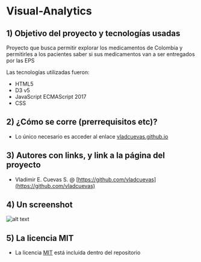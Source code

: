 # Visual-Analytics

## 1) Objetivo del proyecto y tecnologías usadas

Proyecto que busca permitir explorar los medicamentos de Colombia y permitirles a los pacientes saber si sus medicamentos van a ser entregados por las EPS

Las tecnologías utilizadas fueron:

* HTML5
* D3 v5
* JavaScript ECMAScript 2017
* CSS

## 2) ¿Cómo se corre (prerrequisitos etc)?

* Lo único necesario es acceder al enlace [vladcuevas.github.io](https://vladcuevas.github.io)

## 3) Autores con links, y link a la página del proyecto

* Vladimir E. Cuevas S.  @ [https://github.com/vladcuevas](https://github.com/vladcuevas)

## 4) Un screenshot

![alt text](https://vladcuevas.github.io/images/screenshot.PNG" "screenshot")

## 5) La licencia MIT

* La licencia [MIT](https://github.com/vladcuevas/vladcuevas.github.io/blob/master/LICENSE) está incluida dentro del repositorio
